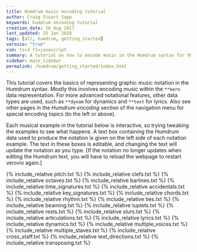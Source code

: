 ```yaml
---
title: Humdrum music encoding tutorial
author: Craig Stuart Sapp
keywords: humdrum encoding tutorial
creation_date: 20 Aug 2017
last_updated: 25 Jan 2018
tags: [all, humdrum, getting_started]
verovio: "true"
vim: ts=3 ft=javascript
summary: A tutorial on how to encode music in the Humdrum syntax for VHV.
sidebar: main_sidebar
permalink: /humdrum/getting_started/index.html
---
```


This tutorial covers the basics of representing graphic music
notation in the Humdrum syntax.  Mostly this involves encoding music
within the `**kern` data representation. For more advanced notational
features, other data types are used, such as `**dynam` for dynamics
and `**text` for lyrics.  Also see other pages in the *Humdrum
encoding* section of the navigation menu for special encoding topics
(to the left or above).

Each musical example in the tutorial below is interactive, so trying
tweaking the examples to see what happens.  A text box containing
the Humdrum data used to produce the notation is given on the left
side of each notation example.  The text in these boxes is editable,
and changing the text will update the notation as you type.
[If the notation no longer updates when editing the Humdrum text,
you will have to reload the webpage to restart verovio again.]

{% include_relative pitch.txt %}
{% include_relative clefs.txt %}
{% include_relative octaves.txt %}
{% include_relative barlines.txt %}
{% include_relative time_signatures.txt %}
{% include_relative accidentals.txt %}
{% include_relative key_signatures.txt %}
{% include_relative chords.txt %}
{% include_relative rhythm.txt %}
{% include_relative ties.txt %}
{% include_relative beaming.txt %}
{% include_relative tuplets.txt %}
{% include_relative rests.txt %}
{% include_relative slurs.txt %}
{% include_relative articulations.txt %}
{% include_relative lyrics.txt %}
{% include_relative dynamics.txt %}
{% include_relative multiple_voices.txt %}
{% include_relative multiple_staves.txt %}
{% include_relative cross_staff.txt %}
{% include_relative text_directions.txt %}
{% include_relative transposing.txt %}

